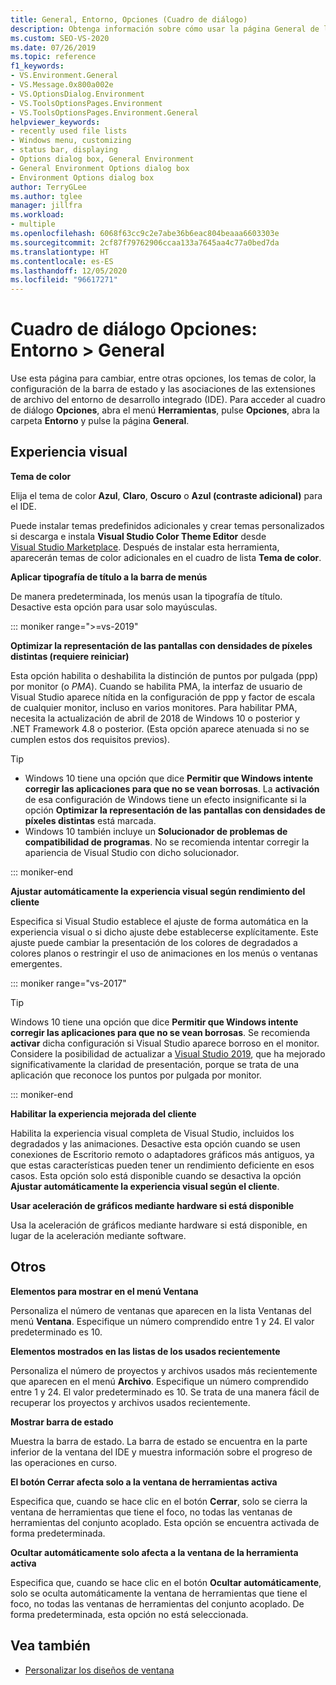```yaml
---
title: General, Entorno, Opciones (Cuadro de diálogo)
description: Obtenga información sobre cómo usar la página General de la sección Entorno para cambiar los temas de color, la configuración de la barra de estado, las asociaciones de extensión de archivo, etc., para el IDE.
ms.custom: SEO-VS-2020
ms.date: 07/26/2019
ms.topic: reference
f1_keywords:
- VS.Environment.General
- VS.Message.0x800a002e
- VS.OptionsDialog.Environment
- VS.ToolsOptionsPages.Environment
- VS.ToolsOptionsPages.Environment.General
helpviewer_keywords:
- recently used file lists
- Windows menu, customizing
- status bar, displaying
- Options dialog box, General Environment
- General Environment Options dialog box
- Environment Options dialog box
author: TerryGLee
ms.author: tglee
manager: jillfra
ms.workload:
- multiple
ms.openlocfilehash: 6068f63cc9c2e7abe36b6eac804beaaa6603303e
ms.sourcegitcommit: 2cf87f79762906ccaa133a7645aa4c77a0bed7da
ms.translationtype: HT
ms.contentlocale: es-ES
ms.lasthandoff: 12/05/2020
ms.locfileid: "96617271"
---
```

# <a name="options-dialog-box-environment--general"></a>Cuadro de diálogo Opciones: Entorno \> General

Use esta página para cambiar, entre otras opciones, los temas de color, la configuración de la barra de estado y las asociaciones de las extensiones de archivo del entorno de desarrollo integrado (IDE). Para acceder al cuadro de diálogo **Opciones**, abra el menú **Herramientas**, pulse **Opciones**, abra la carpeta **Entorno** y pulse la página **General**.

## <a name="visual-experience"></a>Experiencia visual

**Tema de color**

Elija el tema de color **Azul**, **Claro**, **Oscuro** o **Azul (contraste adicional)** para el IDE.

Puede instalar temas predefinidos adicionales y crear temas personalizados si descarga e instala **Visual Studio Color Theme Editor** desde [Visual Studio Marketplace](https://marketplace.visualstudio.com/items?itemName=VisualStudioPlatformTeam.VisualStudio2017ColorThemeEditor). Después de instalar esta herramienta, aparecerán temas de color adicionales en el cuadro de lista **Tema de color**.

**Aplicar tipografía de título a la barra de menús**

De manera predeterminada, los menús usan la tipografía de título. Desactive esta opción para usar solo mayúsculas.

::: moniker range=">=vs-2019"

**Optimizar la representación de las pantallas con densidades de píxeles distintas (requiere reiniciar)**

Esta opción habilita o deshabilita la distinción de puntos por pulgada (ppp) por monitor (o *PMA*). Cuando se habilita PMA, la interfaz de usuario de Visual Studio aparece nítida en la configuración de ppp y factor de escala de cualquier monitor, incluso en varios monitores. Para habilitar PMA, necesita la actualización de abril de 2018 de Windows 10 o posterior y .NET Framework 4.8 o posterior. (Esta opción aparece atenuada si no se cumplen estos dos requisitos previos).

> [!TIP]
> - Windows 10 tiene una opción que dice **Permitir que Windows intente corregir las aplicaciones para que no se vean borrosas**. La **activación** de esa configuración de Windows tiene un efecto insignificante si la opción **Optimizar la representación de las pantallas con densidades de píxeles distintas** está marcada.
> - Windows 10 también incluye un **Solucionador de problemas de compatibilidad de programas**. No se recomienda intentar corregir la apariencia de Visual Studio con dicho solucionador.

::: moniker-end

**Ajustar automáticamente la experiencia visual según rendimiento del cliente**

Especifica si Visual Studio establece el ajuste de forma automática en la experiencia visual o si dicho ajuste debe establecerse explícitamente. Este ajuste puede cambiar la presentación de los colores de degradados a colores planos o restringir el uso de animaciones en los menús o ventanas emergentes.

::: moniker range="vs-2017"

> [!TIP]
> Windows 10 tiene una opción que dice **Permitir que Windows intente corregir las aplicaciones para que no se vean borrosas**. Se recomienda **activar** dicha configuración si Visual Studio aparece borroso en el monitor. Considere la posibilidad de actualizar a [Visual Studio 2019](https://visualstudio.microsoft.com/downloads), que ha mejorado significativamente la claridad de presentación, porque se trata de una aplicación que reconoce los puntos por pulgada por monitor.

::: moniker-end

**Habilitar la experiencia mejorada del cliente**

Habilita la experiencia visual completa de Visual Studio, incluidos los degradados y las animaciones. Desactive esta opción cuando se usen conexiones de Escritorio remoto o adaptadores gráficos más antiguos, ya que estas características pueden tener un rendimiento deficiente en esos casos. Esta opción solo está disponible cuando se desactiva la opción **Ajustar automáticamente la experiencia visual según el cliente**.

**Usar aceleración de gráficos mediante hardware si está disponible**

Usa la aceleración de gráficos mediante hardware si está disponible, en lugar de la aceleración mediante software.

## <a name="other"></a>Otros

**Elementos para mostrar en el menú Ventana**

Personaliza el número de ventanas que aparecen en la lista Ventanas del menú **Ventana**. Especifique un número comprendido entre 1 y 24. El valor predeterminado es 10.

**Elementos mostrados en las listas de los usados recientemente**

Personaliza el número de proyectos y archivos usados más recientemente que aparecen en el menú **Archivo**. Especifique un número comprendido entre 1 y 24. El valor predeterminado es 10. Se trata de una manera fácil de recuperar los proyectos y archivos usados recientemente.

**Mostrar barra de estado**

Muestra la barra de estado. La barra de estado se encuentra en la parte inferior de la ventana del IDE y muestra información sobre el progreso de las operaciones en curso.

**El botón Cerrar afecta solo a la ventana de herramientas activa**

Especifica que, cuando se hace clic en el botón **Cerrar**, solo se cierra la ventana de herramientas que tiene el foco, no todas las ventanas de herramientas del conjunto acoplado. Esta opción se encuentra activada de forma predeterminada.

**Ocultar automáticamente solo afecta a la ventana de la herramienta activa**

Especifica que, cuando se hace clic en el botón **Ocultar automáticamente**, solo se oculta automáticamente la ventana de herramientas que tiene el foco, no todas las ventanas de herramientas del conjunto acoplado. De forma predeterminada, esta opción no está seleccionada.

## <a name="see-also"></a>Vea también

- [Personalizar los diseños de ventana](../../ide/customizing-window-layouts-in-visual-studio.md)
